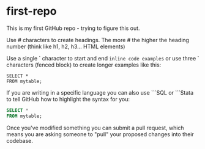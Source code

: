 # first-repo
This is my first GitHub repo - trying to figure this out.

Use \# characters to create headings.  The more \# the higher the heading number (think like h1, h2, h3... HTML elements)

Use a single \` character to start and end `inline code examples` or use three \` characters (fenced block) to create longer examples like this:

```
SELECT *
FROM mytable;
```

If you are writing in a specific language you can also use \`\`\`SQL or \`\`\`Stata to tell GitHub how to highlight the syntax for you:

```SQL
SELECT *
FROM mytable;
```

Once you've modified something you can submit a pull request, which means you are asking someone to "pull" your proposed changes into their codebase.  

